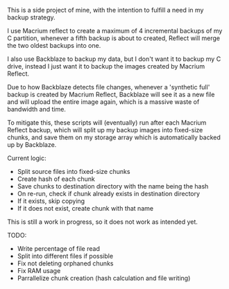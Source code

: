 This is a side project of mine, with the intention to fulfill a need in my backup strategy.

I use Macrium reflect to create a maximum of 4 incremental backups of my C partition, whenever a fifth backup is about to created, Reflect will merge the two oldest backups into one.

I also use Backblaze to backup my data, but I don't want it to backup my C drive, instead I just want it to backup the images created by Macrium Reflect.

Due to how Backblaze detects file changes, whenever a 'synthetic full' backup is created by Macrium Reflect, Backblaze will see it as a new file and will upload the entire image again, which is a massive waste of bandwidth and time.

To mitigate this, these scripts will (eventually) run after each Macrium Reflect backup, which will split up my backup images into fixed-size chunks, and save them on my storage array which is automatically backed up by Backblaze.

Current logic:
- Split source files into fixed-size chunks
- Create hash of each chunk
- Save chunks to destination directory with the name being the hash
- On re-run, check if chunk already exists in destination directory
- If it exists, skip copying
- If it does not exist, create chunk with that name

This is still a work in progress, so it does not work as intended yet.

TODO:
- Write percentage of file read
- Split into different files if possible
- Fix not deleting orphaned chunks
- Fix RAM usage
- Parrallelize chunk creation (hash calculation and file writing)